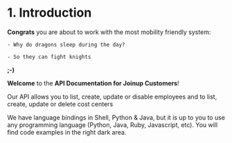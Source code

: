 # 1. Introduction

**Congrats** you are about to work with the most mobility friendly system:

    - Why do dragons sleep during the day?

    - So they can fight knights

**;-)**

**Welcome** to the **API Documentation for Joinup Customers**!

Our API allows you to list, create, update or disable employees and to list, create, update or delete cost centers

We have language bindings in Shell, Python & Java, but it is up to you to use any programming language (Python, Java, Ruby, Javascript, etc). You will find code examples in the right dark area.
